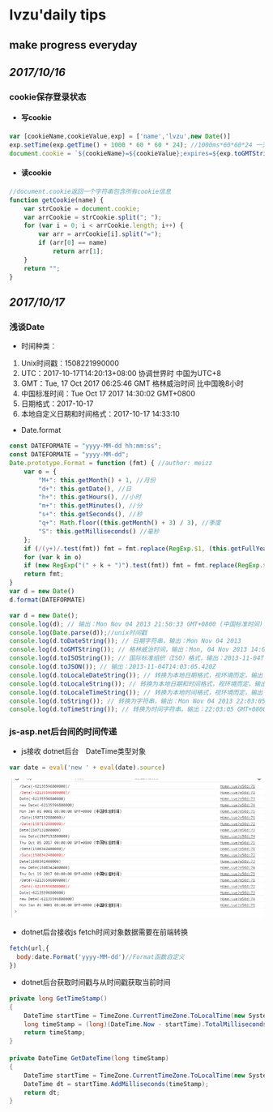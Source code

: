 # **lvzu'daily tips**

##   make progress everyday

## _2017/10/16_

### cookie保存登录状态
- #### 写cookie
```javascript
var [cookieName,cookieValue,exp] = ['name','lvzu',new Date()]
exp.setTime(exp.getTime() + 1000 * 60 * 60 * 24); //1000ms*60*60*24 一天
document.cookie = `${cookieName}=${cookieValue};expires=${exp.toGMTString()}`// expires = 过期时间
```
- #### 读cookie
```javascript
//document.cookie返回一个字符串包含所有cookie信息
function getCookie(name) {
    var strCookie = document.cookie;
    var arrCookie = strCookie.split("; ");
    for (var i = 0; i < arrCookie.length; i++) {
        var arr = arrCookie[i].split("=");
        if (arr[0] == name)
            return arr[1];
    }
    return "";
}
```

## _2017/10/17_

### 浅谈Date
- 时间种类：
1. Unix时间戳：1508221990000
2. UTC：2017-10-17T14:20:13+08:00 协调世界时 中国为UTC+8
3. GMT：Tue, 17 Oct 2017 06:25:46 GMT 格林威治时间 比中国晚8小时
4. 中国标准时间：Tue Oct 17 2017 14:30:02 GMT+0800 
5. 日期格式：2017-10-17
6. 本地自定义日期和时间格式：2017-10-17 14:33:10 

- Date.format
```javascript
const DATEFORMATE = "yyyy-MM-dd hh:mm:ss";
const DATEFORMATE = "yyyy-MM-dd";
Date.prototype.Format = function (fmt) { //author: meizz 
    var o = {
        "M+": this.getMonth() + 1, //月份 
        "d+": this.getDate(), //日 
        "h+": this.getHours(), //小时 
        "m+": this.getMinutes(), //分 
        "s+": this.getSeconds(), //秒 
        "q+": Math.floor((this.getMonth() + 3) / 3), //季度 
        "S": this.getMilliseconds() //毫秒 
    };
    if (/(y+)/.test(fmt)) fmt = fmt.replace(RegExp.$1, (this.getFullYear() + "").substr(4 - RegExp.$1.length));
    for (var k in o)
    if (new RegExp("(" + k + ")").test(fmt)) fmt = fmt.replace(RegExp.$1, (RegExp.$1.length == 1) ? (o[k]) : (("00" + o[k]).substr(("" + o[k]).length)));
    return fmt;
}
var d = new Date()
d.format(DATEFORMATE)
```

```javascript
var d = new Date();
console.log(d); // 输出：Mon Nov 04 2013 21:50:33 GMT+0800 (中国标准时间)
console.log(Date.parse(d));//unix时间戳
console.log(d.toDateString()); // 日期字符串，输出：Mon Nov 04 2013
console.log(d.toGMTString()); // 格林威治时间，输出：Mon, 04 Nov 2013 14:03:05 GMT
console.log(d.toISOString()); // 国际标准组织（ISO）格式，输出：2013-11-04T14:03:05.420Z
console.log(d.toJSON()); // 输出：2013-11-04T14:03:05.420Z
console.log(d.toLocaleDateString()); // 转换为本地日期格式，视环境而定，输出：2013年11月4日
console.log(d.toLocaleString()); // 转换为本地日期和时间格式，视环境而定，输出：2013年11月4日 下午10:03:05
console.log(d.toLocaleTimeString()); // 转换为本地时间格式，视环境而定，输出：下午10:03:05
console.log(d.toString()); // 转换为字符串，输出：Mon Nov 04 2013 22:03:05 GMT+0800 (中国标准时间)
console.log(d.toTimeString()); // 转换为时间字符串，输出：22:03:05 GMT+0800 (中国标准时间)
```

### js-asp.net后台间的时间传递
- js接收 dotnet后台　DateTime类型对象
```javascript
var date = eval('new ' + eval(date).source)
```
![dotnet->js](./imgs/dotnetjs.png)

- dotnet后台接收js fetch时间对象数据需要在前端转换
```javascript
fetch(url,{
  body:date.Format('yyyy-MM-dd')//Format函数自定义
})
```
- dotnet后台获取时间戳与从时间戳获取当前时间
```csharp
private long GetTimeStamp()
{
    DateTime startTime = TimeZone.CurrentTimeZone.ToLocalTime(new System.DateTime(1970, 1, 1)); 
    long timeStamp = (long)(DateTime.Now - startTime).TotalMilliseconds;
    return timeStamp;
}

private DateTime GetDateTime(long timeStamp)
{
    DateTime startTime = TimeZone.CurrentTimeZone.ToLocalTime(new System.DateTime(1970, 1, 1)); 
    DateTime dt = startTime.AddMilliseconds(timeStamp);
    return dt;
}
```
